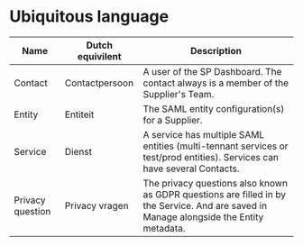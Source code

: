 # Ubiquitous language

|Name|Dutch equivilent|Description|
|---|---|---|
|Contact|Contactpersoon|A user of the SP Dashboard. The contact always is a member of the Supplier's Team.|
|Entity|Entiteit|The SAML entity configuration(s) for a Supplier.|
|Service|Dienst|A service has multiple SAML entities (multi-tennant services or test/prod entities). Services can have several Contacts.|
|Privacy question|Privacy vragen|The privacy questions also known as GDPR questions are filled in by the Service. And are saved in Manage alongside the Entity metadata.|
